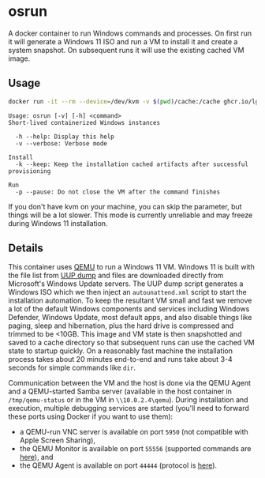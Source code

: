 # osrun

A docker container to run Windows commands and processes. On first run it will generate a Windows 11 ISO and run a VM to install it and create a system snapshot. On subsequent runs it will use the existing cached VM image.

## Usage

```bash
docker run -it --rm --device=/dev/kvm -v $(pwd)/cache:/cache ghcr.io/lg/osrun 'dir c:\windows\system32'
```

```text
Usage: osrun [-v] [-h] <command>
Short-lived containerized Windows instances

  -h --help: Display this help
  -v --verbose: Verbose mode

Install
  -k --keep: Keep the installation cached artifacts after successful provisioning

Run
  -p --pause: Do not close the VM after the command finishes
```

If you don't have kvm on your machine, you can skip the parameter, but things will be a lot slower. This mode is currently unreliable and may freeze during Windows 11 installation.

## Details

This container uses [QEMU](https://www.qemu.org/) to run a Windows 11 VM. Windows 11 is built with the file list from [UUP dump](https://uupdump.net/) and files are downloaded directly from Microsoft's Windows Update servers. The UUP dump script generates a Windows ISO which we then inject an `autounattend.xml` script to start the installation automation. To keep the resultant VM small and fast we remove a lot of the default Windows components and services including Windows Defender, Windows Update, most default apps, and also disable things like paging, sleep and hibernation, plus the hard drive is compressed and trimmed to be <10GB. This image and VM state is then snapshotted and saved to a cache directory so that subsequent runs can use the cached VM state to startup quickly. On a reasonably fast machine the installation process takes about 20 minutes end-to-end and runs take about 3-4 seconds for simple commands like `dir`.

Communication between the VM and the host is done via the QEMU Agent and a QEMU-started Samba server (available in the host container in `/tmp/qemu-status` or in the VM in `\\10.0.2.4\qemu`). During installation and execution, multiple debugging services are started (you'll need to forward these ports using Docker if you want to use them):
- a QEMU-run VNC server is available on port `5950` (not compatible with Apple Screen Sharing),
- the QEMU Monitor is available on port `55556` (supported commands are [here](https://qemu-project.gitlab.io/qemu/system/monitor.html)), and
- the QEMU Agent is available on port `44444` (protocol is [here](https://qemu.readthedocs.io/en/latest/interop/qemu-ga-ref.html)).
